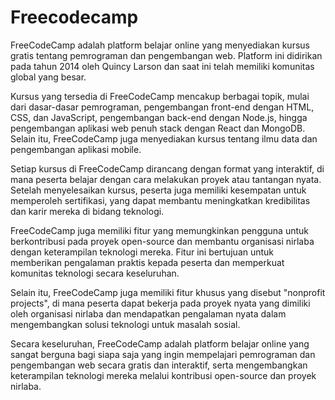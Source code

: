 # Freecodecamp
FreeCodeCamp adalah platform belajar online yang menyediakan kursus gratis tentang pemrograman dan pengembangan web. Platform ini didirikan pada tahun 2014 oleh Quincy Larson dan saat ini telah memiliki komunitas global yang besar.

Kursus yang tersedia di FreeCodeCamp mencakup berbagai topik, mulai dari dasar-dasar pemrograman, pengembangan front-end dengan HTML, CSS, dan JavaScript, pengembangan back-end dengan Node.js, hingga pengembangan aplikasi web penuh stack dengan React dan MongoDB. Selain itu, FreeCodeCamp juga menyediakan kursus tentang ilmu data dan pengembangan aplikasi mobile.

Setiap kursus di FreeCodeCamp dirancang dengan format yang interaktif, di mana peserta belajar dengan cara melakukan proyek atau tantangan nyata. Setelah menyelesaikan kursus, peserta juga memiliki kesempatan untuk memperoleh sertifikasi, yang dapat membantu meningkatkan kredibilitas dan karir mereka di bidang teknologi.

FreeCodeCamp juga memiliki fitur yang memungkinkan pengguna untuk berkontribusi pada proyek open-source dan membantu organisasi nirlaba dengan keterampilan teknologi mereka. Fitur ini bertujuan untuk memberikan pengalaman praktis kepada peserta dan memperkuat komunitas teknologi secara keseluruhan.

Selain itu, FreeCodeCamp juga memiliki fitur khusus yang disebut "nonprofit projects", di mana peserta dapat bekerja pada proyek nyata yang dimiliki oleh organisasi nirlaba dan mendapatkan pengalaman nyata dalam mengembangkan solusi teknologi untuk masalah sosial.

Secara keseluruhan, FreeCodeCamp adalah platform belajar online yang sangat berguna bagi siapa saja yang ingin mempelajari pemrograman dan pengembangan web secara gratis dan interaktif, serta mengembangkan keterampilan teknologi mereka melalui kontribusi open-source dan proyek nirlaba.
